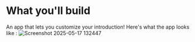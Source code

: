# What you'll build
An app that lets you customize your introduction!
Here's what the app looks like :
![Screenshot 2025-05-17 132447](https://github.com/user-attachments/assets/57d3fc77-b892-4c81-a2e3-b64de0767159)

